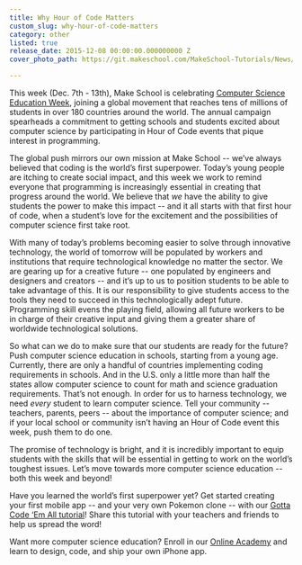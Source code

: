 ```yaml
---
title: Why Hour of Code Matters
custom_slug: why-hour-of-code-matters
category: other
listed: true
release_date: 2015-12-08 00:00:00.000000000 Z
cover_photo_path: https://git.makeschool.com/MakeSchool-Tutorials/News/e3ae1bc98723e6467bb3563555996fcfc676e1b1//df58e429-3d2a-43cc-8b1d-48dc188a5798/cover_photo.jpeg

---
```

This week (Dec. 7th - 13th), Make School is celebrating [Computer Science Education Week](https://hourofcode.com/), joining a global movement that reaches tens of millions of students in over 180 countries around the world. The annual campaign spearheads a commitment to getting schools and students excited about computer science by participating in Hour of Code events that pique interest in programming.

The global push mirrors our own mission at Make School -- we’ve always believed that coding is the world’s first superpower. Today’s young people are itching to create social impact, and this week we work to remind everyone that programming is increasingly essential in creating that progress around the world. We believe that *we* have the ability to give students the power to make this impact -- and it all starts with that first hour of code, when a student’s love for the excitement and the possibilities of computer science first take root.

With many of today’s problems becoming easier to solve through innovative technology, the world of tomorrow will be populated by workers and institutions that require technological knowledge no matter the sector. We are gearing up for a creative future -- one populated by engineers and designers and creators -- and it’s up to us to position students to be able to take advantage of this. It is our responsibility to give students access to the tools they need to succeed in this technologically adept future. Programming skill evens the playing field, allowing all future workers to be in charge of their creative input and giving them a greater share of worldwide technological solutions.

So what can we do to make sure that our students are ready for the future? Push computer science education in schools, starting from a young age. Currently, there are only a handful of countries implementing coding requirements in schools. And in the U.S. only a little more than half the states allow computer science to count for math and science graduation requirements. That’s not enough. In order for us to harness technology, we need *every* student to learn computer science. Tell your community -- teachers, parents, peers -- about the importance of computer science; and if your local school or community isn’t having an Hour of Code event this week, push them to do one.

The promise of technology is bright, and it is incredibly important to equip students with the skills that will be essential in getting to work on the world’s toughest issues. Let’s move towards more computer science education -- both this week and beyond!

Have you learned the world’s first superpower yet? Get started creating your first mobile app -- and your very own Pokemon clone -- with our [Gotta Code ‘Em All tutorial](http://bit.ly/1NbW9Iq)! Share this tutorial with your teachers and friends to help us spread the word!

Want more computer science education? Enroll in our [Online Academy](http://bit.ly/1NbXgYB) and learn to design, code, and ship your own iPhone app.
